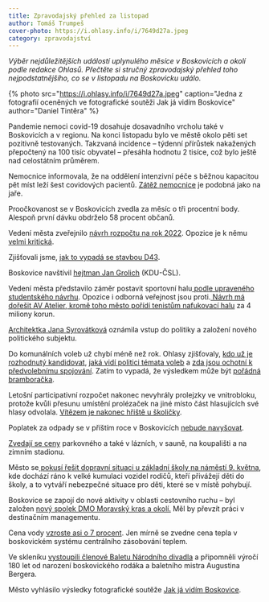 ```yaml
---
title: Zpravodajský přehled za listopad
author: Tomáš Trumpeš
cover-photo: https://i.ohlasy.info/i/7649d27a.jpeg
category: zpravodajství
---
```


*Výběr nejdůležitějších událostí uplynulého měsíce v Boskovicích a okolí podle redakce Ohlasů. Přečtěte si stručný zpravodajský přehled toho nejpodstatnějšího, co se v listopadu na Boskovicku událo.*

{% photo src="https://i.ohlasy.info/i/7649d27a.jpeg" caption="Jedna z fotografií oceněných ve fotografické soutěži Jak já vidím Boskovice" author="Daniel Tintěra" %}

Pandemie nemoci covid-19 dosahuje dosavadního vrcholu také v Boskovicích a v regionu. Na konci listopadu bylo ve městě okolo pěti set pozitivně testovaných. Takzvaná incidence – týdenní přírůstek nakažených přepočtený na 100 tisíc obyvatel – přesáhla hodnotu 2 tisíce, což bylo ještě nad celostátním průměrem.

Nemocnice informovala, že na oddělení intenzivní péče s běžnou kapacitou pět míst leží šest covidových pacientů. [Zátěž nemocnice](https://ohlasy.info/clanky/2021/11/covid-nemocnice.html) je podobná jako na jaře.

Proočkovanost se v Boskovicích zvedla za měsíc o tři procentní body. Alespoň první dávku obdrželo 58 procent občanů.

Vedení města zveřejnilo [návrh rozpočtu na rok 2022](https://ohlasy.info/clanky/2021/11/rozpocet.html). Opozice je k němu [velmi kritická](https://ohlasy.info/clanky/2021/12/anketa-opozice.html). 

Zjišťovali jsme, [jak to vypadá se stavbou D43](https://ohlasy.info/clanky/2021/11/d43.html).

Boskovice navštívil [hejtman Jan Grolich](https://ohlasy.info/clanky/2021/11/hejtman-v-boskovicich.html) (KDU-ČSL).

Vedení města představilo záměr postavit sportovní halu[ podle upraveného studentského návrhu](https://ohlasy.info/clanky/2021/11/hala-varianty.html). Opozice i odborná veřejnost jsou proti.[ Návrh má dořešit AV Atelier, kromě toho město pořídí tenistům nafukovací halu](https://ohlasy.info/clanky/2021/11/hala-a-hala.html) za 4 miliony korun.

[Architektka Jana Syrovátková](https://ohlasy.info/clanky/2021/11/rozhovor-syrovatkova.html) oznámila vstup do politiky a založení nového politického subjektu.

Do komunálních voleb už chybí méně než rok. Ohlasy zjišťovaly, [kdo už je rozhodnutý kandidovat](https://ohlasy.info/clanky/2021/11/kandidati.html), [jaká vidí politici témata voleb](https://ohlasy.info/clanky/2021/11/temata-voleb.html) a [zda jsou ochotní k předvolebnímu spojování](https://ohlasy.info/clanky/2021/11/volby-koalice.html). Zatím to vypadá, že výsledkem může být [pořádná bramboračka](https://ohlasy.info/clanky/2021/12/volby-v-mlze.html).

Letošní participativní rozpočet nakonec nevyhrály prolejzky ve vnitrobloku, protože kvůli přesunu umístění prolézaček na jiné místo část hlasujících své hlasy odvolala. [Vítězem je nakonec hřiště u školičky](https://ohlasy.info/clanky/2021/12/z-radnice.html).

Poplatek za odpady se v příštím roce v Boskovicích [nebude navyšovat](https://ohlasy.info/clanky/2021/12/z-radnice.html).

[Zvedají se ceny](https://ohlasy.info/clanky/2021/12/z-radnice.html) parkovného a také v lázních, v sauně, na koupališti a na zimním stadionu.

Město se[ pokusí řešit dopravní situaci u základní školy na náměstí 9. května](https://ohlasy.info/clanky/2021/12/z-radnice.html), kde dochází ráno k velké kumulaci vozidel rodičů, kteří přivážejí děti do školy, a to vytváří nebezpečné situace pro děti, které se v místě pohybují.

Boskovice se zapojí do nové aktivity v oblasti cestovního ruchu – byl založen [nový spolek DMO Moravský kras a okolí.](https://ohlasy.info/clanky/2021/12/z-radnice.html) Měl by převzít práci v destinačním managementu.

Cena vody [vzroste asi o 7 procent](https://ohlasy.info/clanky/2021/12/z-radnice.html). Jen mírně se zvedne cena tepla v boskovickém systému centrálního zásobování teplem.

Ve skleníku [vystoupili členové Baletu Národního divadla](https://boskovice.cz/ve-skleniku-vystoupil-balet-narodniho-divadla/d-42998) a připomněli výročí 180 let od narození boskovického rodáka a baletního mistra Augustina Bergera.

Město vyhlásilo výsledky fotografické soutěže [Jak já vidím Boskovice](https://boskovice.cz/kdo-nejlepe-videl-boskovice/d-43023).